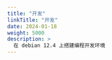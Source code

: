 ```yaml
---
title: "开发"
linkTitle: "开发"
date: 2024-01-18
weight: 5000
description: >
  在 debian 12.4 上搭建编程开发环境
---
```



